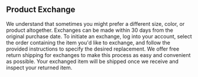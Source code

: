 ## Product Exchange

We understand that sometimes you might prefer a different size, color, or product altogether. Exchanges can be made within 30 days from the original purchase date. To initiate an exchange, log into your account, select the order containing the item you'd like to exchange, and follow the provided instructions to specify the desired replacement. We offer free return shipping for exchanges to make this process as easy and convenient as possible. Your exchanged item will be shipped once we receive and inspect your returned item.
